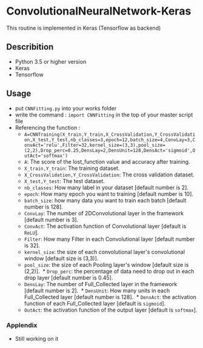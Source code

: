 # ConvolutionalNeuralNetwork-Keras
This routine is implemented in Keras (Tensorflow as backend) 

## Describition
* Python 3.5 or higher version
* Keras
* Tensorflow

## Usage
* put `CNNFitting.py` into your works folder
* write the command : 
             `import CNNFitting` 
  in the top of your master script file
* Referencing the function :
  *  `A=CNNTraining(X_train,Y_train,X_CrossValidation,Y_CrossValidation,X_test,Y_test,nb_classes=3,epoch=12,batch_size=4,ConvLay=3,ConvAct='relu',Filter=32,kernel_size=(3,3),pool_size=(2,2),Drop_perc=0.25,DensLay=2,DensUnit=128,DensAct='sigmoid',OutAct='softmax')`
  * `A`: The score of the lost_function value and accuracy after training.
  * `X_train,Y_train`: The training dataset.
  * `X_CrossValidation,Y_CrossValidation`:  The cross validation dataset.
  * `X_test,Y_test`: The test dataset.
  * `nb_classes`: How many label in your dataset [default number is 2].
  * `epoch`: How many epoch you want to training [default number is 10].    
  * `batch_size`: how many data you want to train each batch [default number is 128].
  * `ConvLay`: The number of 2DConvolutional layer in the framework [default number is 3].
  * `ConvAct`: The activation function of Convolutional layer [default is `ReLU`]. 
  * `Filter`: How many Filter in each Convolutional layer [default number is 32].  
  * `kernel_size`: the size of each convolutional layer's convolutional window [default size is (3,3)].
  * `pool_size`: the size of each Pooling layer's window [default size is (2,2)].
  * `Drop_perc`: the percentage of data need to drop out in each drop layer [default number is 0.45].
  * `DensLay`: The number of Full_Collected layer in the framework [default number is 2].
  * `DensUnit`: How many units in each Full_Collected layer [default number is 128].
  * `DensAct`: the activation function of each Full_Collected layer [default is `sigmoid`].
  * `OutAct`: the activation function of the output layer [default is `softmax`].
  
### Applendix
* Still working on it 
